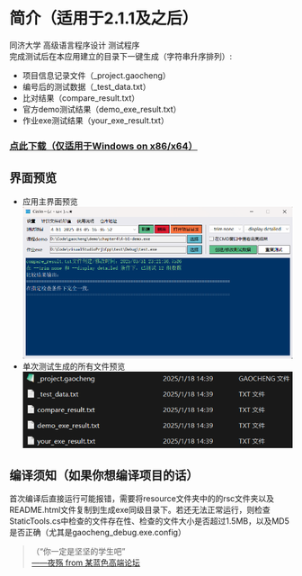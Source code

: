 # 简介（适用于2.1.1及之后）
同济大学 高级语言程序设计 测试程序  
完成测试后在本应用建立的目录下一键生成（字符串升序排列）:
* 项目信息记录文件（_project.gaocheng）
* 编号后的测试数据（_test_data.txt）
* 比对结果（compare_result.txt）
* 官方demo测试结果（demo_exe_result.txt）
* 作业exe测试结果（your_exe_result.txt）

### [点此下载（仅适用于Windows on x86/x64）](https://github.com/LUFTSCH1/gaocheng_debug/releases/latest)

## 界面预览
* 应用主界面预览
![主界面预览图片](./img/main.png "主界面预览图片")
* 单次测试生成的所有文件预览
![单个项目生成文件预览](./img/files.jpg "单个项目生成文件预览")

## 编译须知（如果你想编译项目的话）
首次编译后直接运行可能报错，需要将resource文件夹中的的rsc文件夹以及README.html文件复制到生成exe同级目录下。若还无法正常运行，则检查StaticTools.cs中检查的文件存在性、检查的文件大小是否超过1.5MB，以及MD5是否正确（尤其是gaocheng_debug.exe.config）

<blockquote>（“你一定是坚坚的学生吧”<br>
<a href="https://www.zhihu.com/question/554569818/answer/2683673437" target="_blank">——夜殇 from 某蓝色高端论坛</a>
</blockquote>